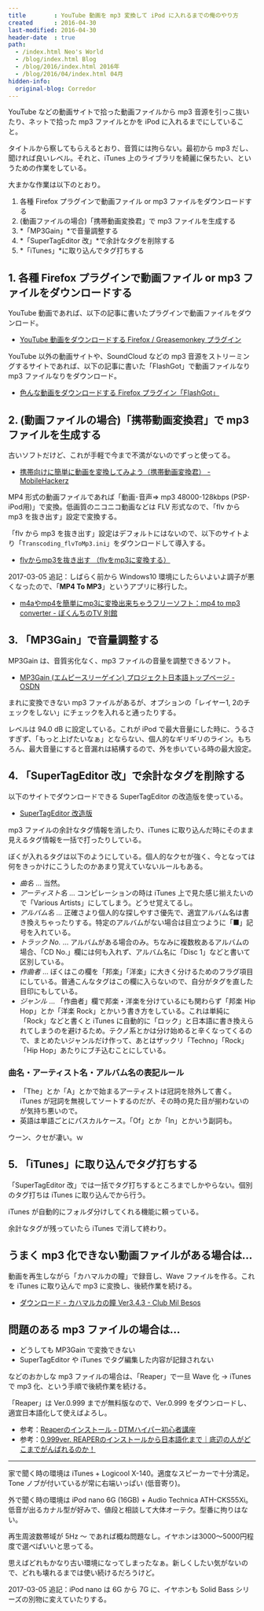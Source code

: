 ```yaml
---
title        : YouTube 動画を mp3 変換して iPod に入れるまでの俺のやり方
created      : 2016-04-30
last-modified: 2016-04-30
header-date  : true
path:
  - /index.html Neo's World
  - /blog/index.html Blog
  - /blog/2016/index.html 2016年
  - /blog/2016/04/index.html 04月
hidden-info:
  original-blog: Corredor
---
```


YouTube などの動画サイトで拾った動画ファイルから mp3 音源を引っこ抜いたり、ネットで拾った mp3 ファイルとかを iPod に入れるまでにしていること。

タイトルから察してもらえるとおり、音質には拘らない。最初から mp3 だし、聞ければ良いレベル。それと、iTunes 上のライブラリを綺麗に保ちたい、というための作業をしている。

大まかな作業は以下のとおり。

1. 各種 Firefox プラグインで動画ファイル or mp3 ファイルをダウンロードする
2. (動画ファイルの場合)「携帯動画変換君」で mp3 ファイルを生成する
3. *「MP3Gain」*で音量調整する
4. *「SuperTagEditor 改」*で余計なタグを削除する
5. *「iTunes」*に取り込んでタグ打ちする

## 1. 各種 Firefox プラグインで動画ファイル or mp3 ファイルをダウンロードする

YouTube 動画であれば、以下の記事に書いたプラグインで動画ファイルをダウンロード。

- [YouTube 動画をダウンロードする Firefox / Greasemonkey プラグイン](12-01.html)

YouTube 以外の動画サイトや、SoundCloud などの mp3 音源をストリーミングするサイトであれば、以下の記事に書いた「FlashGot」で動画ファイルなり mp3 ファイルなりをダウンロード。

- [色んな動画をダウンロードする Firefox プラグイン「FlashGot」](13-01.html)

## 2. (動画ファイルの場合)「携帯動画変換君」で mp3 ファイルを生成する

古いソフトだけど、これが手軽で今まで不満がないのでずっと使ってる。

- [携帯向けに簡単に動画を変換してみよう（携帯動画変換君） - MobileHackerz](http://mobilehackerz.jp/contents/3GPConv)

MP4 形式の動画ファイルであれば「動画･音声⇒ mp3 48000-128kbps (PSP･iPod用)」で変換。低画質のニコニコ動画などは FLV 形式なので、「flv から mp3 を抜き出す」設定で変換する。

「flv から mp3 を抜き出す」設定はデフォルトにはないので、以下のサイトより「`Transcoding_flvToMp3.ini`」をダウンロードして導入する。

- [flvからmp3を抜き出す （flvをmp3に変換する）](http://macyoutube.ojaru.jp/flvToMp3/)

2017-03-05 追記：しばらく前から Windows10 環境にしたらいよいよ調子が悪くなったので、「**MP4 To MP3**」というアプリに移行した。

- [m4aやmp4を簡単にmp3に変換出来ちゃうフリーソフト：mp4 to mp3 converter - ぼくんちのTV 別館](http://freesoft.tvbok.com/freesoft/encode/mp4-to-mp3.html)

## 3. 「MP3Gain」で音量調整する

MP3Gain は、音質劣化なく、mp3 ファイルの音量を調整できるソフト。

- [MP3Gain (エムピースリーゲイン) プロジェクト日本語トップページ - OSDN](https://osdn.jp/projects/mp3gain/)

まれに変換できない mp3 ファイルがあるが、オプションの「レイヤー1, 2のチェックをしない」にチェックを入れると通ったりする。

レベルは 94.0 dB に設定している。これが iPod で最大音量にした時に、うるさすぎず、「もっと上げたいなぁ」とならない、個人的なギリギリのライン。もちろん、最大音量にすると音漏れは結構するので、外を歩いている時の最大設定。

## 4. 「SuperTagEditor 改」で余計なタグを削除する

以下のサイトでダウンロードできる SuperTagEditor の改造版を使っている。

- [SuperTagEditor 改造版](http://hp.vector.co.jp/authors/VA012911/STEP/step.html)

mp3 ファイルの余計なタグ情報を消したり、iTunes に取り込んだ時にそのまま見えるタグ情報を一括で打ったりしている。

ぼくが入れるタグは以下のようにしている。個人的なクセが強く、今となっては何をきっかけにこうしたのかあまり覚えていないルールもある。

- *曲名* … 当然。
- *アーティスト名* … コンピレーションの時は iTunes 上で見た感じ揃えたいので「Various Artists」にしてしまう。どうせ覚えてるし。
- *アルバム名* … 正確さより個人的な探しやすさ優先で、適宜アルバム名は書き換えちゃったりする。特定のアルバムがない場合は目立つように「■」記号を入れている。
- *トラック No.* … アルバムがある場合のみ。ちなみに複数枚あるアルバムの場合、「CD No.」欄には何も入れず、アルバム名に「Disc 1」などと書いて区別している。
- *作曲者* … ぼくはこの欄を「邦楽」「洋楽」に大きく分けるためのフラグ項目にしている。普通こんなタグはこの欄に入らないので、自分がタグを直した目印にもしている。
- *ジャンル* … 「作曲者」欄で邦楽・洋楽を分けているにも関わらず「邦楽 Hip Hop」とか「洋楽 Rock」とかいう書き方をしている。これは単純に「Rock」などと書くと iTunes に自動的に「ロック」と日本語に書き換えられてしまうのを避けるため。テクノ系とかは分け始めると辛くなってくるので、まとめたいジャンルだけ作って、あとはザックリ「Techno」「Rock」「Hip Hop」あたりにブチ込むことにしている。

### 曲名・アーティスト名・アルバム名の表記ルール

- 「The」とか「A」とかで始まるアーティストは冠詞を除外して書く。iTunes が冠詞を無視してソートするのだが、その時の見た目が揃わないのが気持ち悪いので。
- 英語は単語ごとにパスカルケース。「Of」とか「In」とかいう副詞も。

ウーン、クセが凄い。ｗ

## 5. 「iTunes」に取り込んでタグ打ちする

「SuperTagEditor 改」では一括でタグ打ちするところまでしかやらない。個別のタグ打ちは iTunes に取り込んでから行う。

iTunes が自動的にフォルダ分けしてくれる機能に頼っている。

余計なタグが残っていたら iTunes で消して終わり。

## うまく mp3 化できない動画ファイルがある場合は…

動画を再生しながら「カハマルカの瞳」で録音し、Wave ファイルを作る。これを iTunes に取り込んで mp3 に変換し、後続作業を続ける。

- [ダウンロード - カハマルカの瞳 Ver3.4.3 - Club Mil Besos](http://www.paw.hi-ho.ne.jp/milbesos/rss/rss_ojos.html)

## 問題のある mp3 ファイルの場合は…

- どうしても MP3Gain で変換できない
- SuperTagEditor や iTunes でタグ編集した内容が記録されない

などのおかしな mp3 ファイルの場合は、「Reaper」で一旦 Wave 化 → iTunes で mp3 化、という手順で後続作業を続ける。

「Reaper」は Ver.0.999 までが無料版なので、Ver.0.999 をダウンロードし、適宜日本語化して使えばよろし。

- 参考：[Reaperのインストール - DTMハイパー初心者講座](http://dtm-hyper.com/dtm8/dtm8_1.html)
- 参考：[0.999ver. REAPERのインストールから日本語化まで｜底辺の人がどこまでがんばれるのか！](http://ameblo.jp/rei-namanusi/entry-11329250817.html)

---

家で聞く時の環境は iTunes + Logicool X-140。適度なスピーカーで十分満足。Tone ノブが付いているが常に右端いっぱい (低音寄り)。

外で聞く時の環境は iPod nano 6G (16GB) + Audio Technica ATH-CKS55Xi。低音が出るカナル型が好みで、値段と相談して大体オーテク。型番に拘りはない。

再生周波数帯域が 5Hz ～ であれば概ね問題なし。イヤホンは3000～5000円程度で選べばいいと思ってる。

思えばどれもかなり古い環境になってしまったなぁ。新しくしたい気がないので、どれも壊れるまでは使い続けるだろうけど。

2017-03-05 追記：iPod nano は 6G から 7G に、イヤホンも Solid Bass シリーズの別物に変えていたりする。
